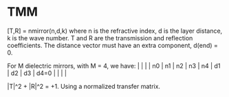 # TMM
[T,R] = nmirror(n,d,k)
where n is the refractive index, d is the layer distance, k is the wave number. T and R are the transmission and reflection coefficients.
The distance vector must have an extra component, d(end) = 0.

For M dielectric mirrors, with M = 4, we have:
       |       |       |       |
   n0  |   n1  |   n2  |   n3  |   n4
       |   d1  |   d2  |   d3  |  d4=0
       |       |       |       |

|T|^2 + |R|^2 = +1. Using a normalized transfer matrix.
